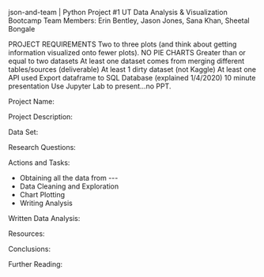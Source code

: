 json-and-team | Python Project #1 
UT Data Analysis & Visualization Bootcamp 
Team Members: Erin Bentley, Jason Jones, Sana Khan, Sheetal Bongale

PROJECT REQUIREMENTS
Two to three plots (and think about getting information visualized onto fewer plots). NO PIE CHARTS
Greater than or equal to two datasets
At least one dataset comes from merging different tables/sources (deliverable)
At least 1 dirty dataset (not Kaggle)
At least one API used
Export dataframe to SQL Database (explained 1/4/2020)
10 minute presentation
Use Jupyter Lab to present...no PPT.

Project Name: 

Project Description:

Data Set:

Research Questions:

Actions and Tasks:
- Obtaining all the data from ---
- Data Cleaning and Exploration
- Chart Plotting
- Writing Analysis

Written Data Analysis:

Resources:

Conclusions:

Further Reading: